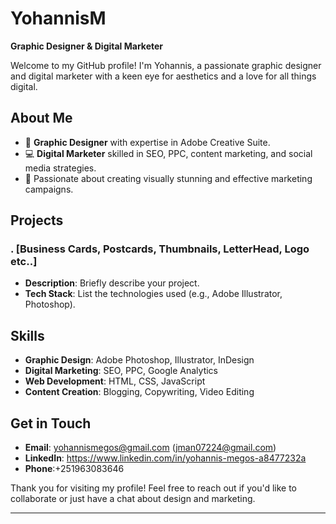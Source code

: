 # YohannisM

**Graphic Designer & Digital Marketer**

Welcome to my GitHub profile! I'm Yohannis, a passionate graphic designer and digital marketer with a keen eye for aesthetics and a love for all things digital.

## About Me
- 🎨 **Graphic Designer** with expertise in Adobe Creative Suite.
- 💻 **Digital Marketer** skilled in SEO, PPC, content marketing, and social media strategies.
- 🌟 Passionate about creating visually stunning and effective marketing campaigns.

## Projects

### . [Business Cards, Postcards, Thumbnails, LetterHead, Logo etc..]
- **Description**: Briefly describe your project.
- **Tech Stack**: List the technologies used (e.g., Adobe Illustrator, Photoshop).

## Skills
- **Graphic Design**: Adobe Photoshop, Illustrator, InDesign
- **Digital Marketing**: SEO, PPC, Google Analytics
- **Web Development**: HTML, CSS, JavaScript
- **Content Creation**: Blogging, Copywriting, Video Editing

## Get in Touch
- **Email**: yohannismegos@gmail.com (jman07224@gmail.com)
- **LinkedIn**: https://www.linkedin.com/in/yohannis-megos-a8477232a
-  **Phone**:+251963083646
  
Thank you for visiting my profile! Feel free to reach out if you'd like to collaborate or just have a chat about design and marketing.

---

